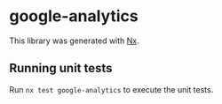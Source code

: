# google-analytics

This library was generated with [Nx](https://nx.dev).

## Running unit tests

Run `nx test google-analytics` to execute the unit tests.
